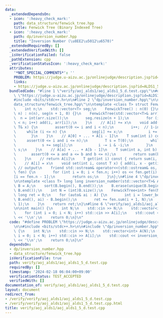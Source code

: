 ```yaml
---
data:
  _extendedDependsOn:
  - icon: ':heavy_check_mark:'
    path: data_structure/fenwick_tree.hpp
    title: Fenwick Tree (Binary Indexed Tree)
  - icon: ':heavy_check_mark:'
    path: dp/inversion_number.hpp
    title: "Inversion Number (\u8EE2\u5012\u6570)"
  _extendedRequiredBy: []
  _extendedVerifiedWith: []
  _isVerificationFailed: false
  _pathExtension: cpp
  _verificationStatusIcon: ':heavy_check_mark:'
  attributes:
    '*NOT_SPECIAL_COMMENTS*': ''
    PROBLEM: https://judge.u-aizu.ac.jp/onlinejudge/description.jsp?id=ALDS1_5_D
    links:
    - https://judge.u-aizu.ac.jp/onlinejudge/description.jsp?id=ALDS1_5_D
  bundledCode: "#line 1 \"verify/aoj_alds1/aoj_alds1_5_d.test.cpp\"\n#define PROBLEM\
    \ \"https://judge.u-aizu.ac.jp/onlinejudge/description.jsp?id=ALDS1_5_D\"\n\n\
    #include <bits/stdc++.h>\n\n#line 2 \"dp/inversion_number.hpp\"\n\n#line 2 \"\
    data_structure/fenwick_tree.hpp\"\n\ntemplate <class T> struct FenwickTree {\n\
    \    int n;\n    std::vector<T> seg;\n    FenwickTree() : n(0) {}\n    FenwickTree(int\
    \ n) : n(n), seg(n + 1, 0) {}\n    FenwickTree(std::vector<T>& arr) {\n      \
    \  n = int(arr.size());\n        seg.resize(n + 1);\n        for (int i = 0; i\
    \ < n; i++) add(i, arr[i]);\n    }\n    // A[i] += x\n    void add(int i, const\
    \ T& x) {\n        assert(0 <= i and i < n);\n        i++;  // 1-indexed\n   \
    \     while (i <= n) {\n            seg[i] += x;\n            i += i & -i;\n \
    \       }\n    }\n    // A[0] + ... + A[i - 1]\n    T sum(int i) const {\n   \
    \     assert(0 <= i and i <= n);\n        T s = T(0);\n        while (i > 0) {\n\
    \            s += seg[i];\n            i -= i & -i;\n        }\n        return\
    \ s;\n    }\n    // A[a] + ... + A[b - 1]\n    T sum(int a, int b) const {\n \
    \       assert(0 <= a and a <= b and b <= n);\n        return sum(b) - sum(a);\n\
    \    }\n    // return A[i]\n    T get(int i) const { return sum(i, i + 1); }\n\
    \    // A[i] = x\n    void set(int i, const T x) { add(i, x - get(i)); }\n   \
    \ // output\n    friend std::ostream& operator<<(std::ostream& os, const FenwickTree&\
    \ fen) {\n        for (int i = 0; i < fen.n; i++) os << fen.get(i) << \" \\n\"\
    [i == fen.n - 1];\n        return os;\n    }\n};\n#line 4 \"dp/inversion_number.hpp\"\
    \n\ntemplate <class T> long long inversion_number(std::vector<T>& A) {\n    auto\
    \ B = A;\n    sort(B.begin(), B.end());\n    B.erase(unique(B.begin(), B.end()),\
    \ B.end());\n    int N = (int)B.size();\n    FenwickTree<int> fen(N);\n    long\
    \ long ret = 0;\n    for (auto& ai : A) {\n        int i = lower_bound(B.begin(),\
    \ B.end(), ai) - B.begin();\n        ret += fen.sum(i + 1, N);\n        fen.add(i,\
    \ 1);\n    }\n    return ret;\n}\n#line 6 \"verify/aoj_alds1/aoj_alds1_5_d.test.cpp\"\
    \n\nint main() {\n    int N;\n    std::cin >> N;\n    std::vector<int> A(N);\n\
    \    for (int i = 0; i < N; i++) std::cin >> A[i];\n    std::cout << inversion_number<int>(A)\
    \ << '\\n';\n    return 0;\n}\n"
  code: "#define PROBLEM \"https://judge.u-aizu.ac.jp/onlinejudge/description.jsp?id=ALDS1_5_D\"\
    \n\n#include <bits/stdc++.h>\n\n#include \"dp/inversion_number.hpp\"\n\nint main()\
    \ {\n    int N;\n    std::cin >> N;\n    std::vector<int> A(N);\n    for (int\
    \ i = 0; i < N; i++) std::cin >> A[i];\n    std::cout << inversion_number<int>(A)\
    \ << '\\n';\n    return 0;\n}\n"
  dependsOn:
  - dp/inversion_number.hpp
  - data_structure/fenwick_tree.hpp
  isVerificationFile: true
  path: verify/aoj_alds1/aoj_alds1_5_d.test.cpp
  requiredBy: []
  timestamp: '2024-02-18 06:04:00+09:00'
  verificationStatus: TEST_ACCEPTED
  verifiedWith: []
documentation_of: verify/aoj_alds1/aoj_alds1_5_d.test.cpp
layout: document
redirect_from:
- /verify/verify/aoj_alds1/aoj_alds1_5_d.test.cpp
- /verify/verify/aoj_alds1/aoj_alds1_5_d.test.cpp.html
title: verify/aoj_alds1/aoj_alds1_5_d.test.cpp
---
```

